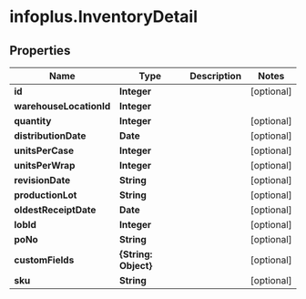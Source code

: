 # infoplus.InventoryDetail

## Properties
Name | Type | Description | Notes
------------ | ------------- | ------------- | -------------
**id** | **Integer** |  | [optional] 
**warehouseLocationId** | **Integer** |  | 
**quantity** | **Integer** |  | [optional] 
**distributionDate** | **Date** |  | [optional] 
**unitsPerCase** | **Integer** |  | [optional] 
**unitsPerWrap** | **Integer** |  | [optional] 
**revisionDate** | **String** |  | [optional] 
**productionLot** | **String** |  | [optional] 
**oldestReceiptDate** | **Date** |  | [optional] 
**lobId** | **Integer** |  | [optional] 
**poNo** | **String** |  | [optional] 
**customFields** | **{String: Object}** |  | [optional] 
**sku** | **String** |  | [optional] 


